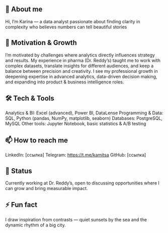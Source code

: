 ## 👋 About me

Hi, I’m Karina — a data analyst passionate about finding clarity in complexity who believes numbers can tell beautiful stories

## 🎯 Motivation & Growth

I’m motivated by challenges where analytics directly influences strategy and results. My experience in pharma (Dr. Reddy’s) taught me to work with complex datasets, translate insights for different audiences, and keep a balance between precision and creativity.
I see my professional growth in deepening expertise in advanced analytics, data-driven decision making, and expanding into product & business intelligence roles.

## 🛠 Tech & Tools

Analytics & BI: Excel (advanced), Power BI, DataLense
Programming & Data: SQL, Python (pandas, NumPy, matplotlib, seaborn)
Databases: PostgreSQL, MySQL
Other tools: Jupyter Notebook, basic statistics & A/B testing

## 📫 How to reach me

LinkedIn: [ссылка]
Telegram: https://t.me/kamitsa
GitHub: [ссылка]

## 💼 Status

Currently working at Dr. Reddy’s, open to discussing opportunities where I can grow and bring measurable impact.

## ⚡ Fun fact

I draw inspiration from contrasts — quiet sunsets by the sea and the dynamic rhythm of a big city.

<!--
**kamitsa/kamitsa** is a ✨ _special_ ✨ repository because its `README.md` (this file) appears on your GitHub profile.

Here are some ideas to get you started:

- 
-->
